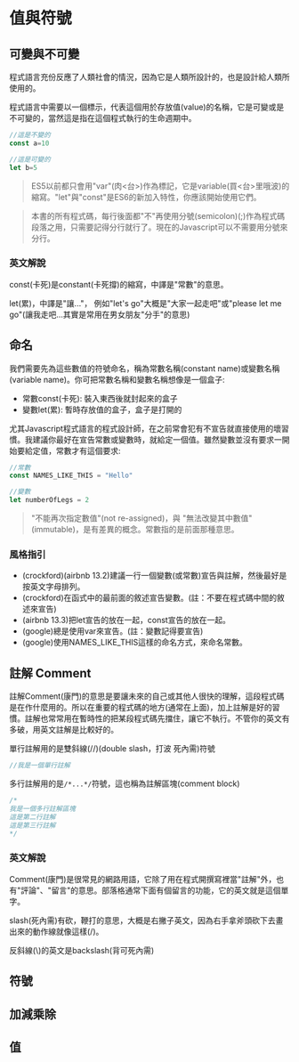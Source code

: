 # 值與符號

## 可變與不可變

程式語言充份反應了人類社會的情況，因為它是人類所設計的，也是設計給人類所使用的。

程式語言中需要以一個標示，代表這個用於存放值(value)的名稱，它是可變或是不可變的，當然這是指在這個程式執行的生命週期中。

```js
//這是不變的
const a=10

//這是可變的
let b=5
```

> ES5以前都只會用"var"(肉<台>)作為標記，它是variable(買<台>里哦波)的縮寫。"let"與"const"是ES6的新加入特性，你應該開始使用它們。

> 本書的所有程式碼，每行後面都"不"再使用分號(semicolon)(;)作為程式碼段落之用，只需要記得分行就行了。現在的Javascript可以不需要用分號來分行。

### 英文解說

const(卡死)是constant(卡死撐)的縮寫，中譯是"常數"的意思。

let(累)，中譯是"讓..."，
例如"let's go"大概是"大家一起走吧"或"please let me go"(讓我走吧...其實是常用在男女朋友"分手"的意思) 

## 命名

我們需要先為這些數值的符號命名，稱為常數名稱(constant name)或變數名稱(variable name)。你可把常數名稱和變數名稱想像是一個盒子:

- 常數const(卡死): 裝入東西後就封起來的盒子
- 變數let(累): 暫時存放值的盒子，盒子是打開的

尤其Javascript程式語言的程式設計師，在之前常會犯有不宣告就直接使用的壞習慣。我建議你最好在宣告常數或變數時，就給定一個值。雖然變數並沒有要求一開始要給定值，常數才有這個要求:

```js
//常數
const NAMES_LIKE_THIS = "Hello"

//變數
let numberOfLegs = 2
```

> "不能再次指定數值"(not re-assigned)，與 "無法改變其中數值"(immutable)，是有差異的概念。常數指的是前面那種意思。

### 風格指引

- (crockford)(airbnb 13.2)建議一行一個變數(或常數)宣告與註解，然後最好是按英文字母排列。
- (crockford)在函式中的最前面的敘述宣告變數。(註：不要在程式碼中間的敘述來宣告)
- (airbnb 13.3)把let宣告的放在一起，const宣告的放在一起。
- (google)總是使用var來宣告。(註：變數記得要宣告)
- (google)使用NAMES_LIKE_THIS這樣的命名方式，來命名常數。

## 註解 Comment

註解Comment(康門)的意思是要讓未來的自己或其他人很快的理解，這段程式碼是在作什麼用的。所以在重要的程式碼的地方(通常在上面)，加上註解是好的習慣。註解也常常用在暫時性的把某段程式碼先擋住，讓它不執行。不管你的英文有多破，用英文註解是比較好的。


單行註解用的是雙斜線(//)(double slash，打波 死內需)符號

```js
//我是一個單行註解
```

多行註解用的是`/*...*/`符號，這也稱為註解區塊(comment block)

```js
/*
我是一個多行註解區塊
這是第二行註解
這是第三行註解
*/
```

### 英文解說

Comment(康門)是很常見的網路用語，它除了用在程式開撰寫裡當"註解"外，也有"評論"、"留言"的意思。部落格通常下面有個留言的功能，它的英文就是這個單字。

slash(死內需)有砍，鞭打的意思，大概是右撇子英文，因為右手拿斧頭砍下去畫出來的動作線就像這樣(/)。

反斜線(\\)的英文是backslash(背可死內需)

## 符號

## 加減乘除

## 值


